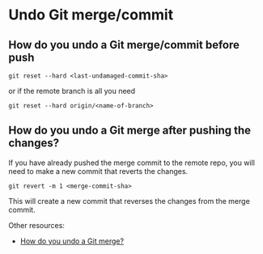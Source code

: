 # Undo Git merge/commit

## How do you undo a Git merge/commit before push

```
git reset --hard <last-undamaged-commit-sha>
```
or if the remote branch is all you need

```
git reset --hard origin/<name-of-branch>
```

## How do you undo a Git merge after pushing the changes?

If you have already pushed the merge commit to the remote repo, you will need to make a new commit that reverts the changes.

```
git revert -m 1 <merge-commit-sha>
```

This will create a new commit that reverses the changes from the merge commit.

Other resources:
 - [How do you undo a Git merge?](https://www.gitkraken.com/learn/git/problems/undo-git-merge#:~:text=Now%2C%20if%20you%20have%20already,commit%20from%20the%20context%20menu.)
